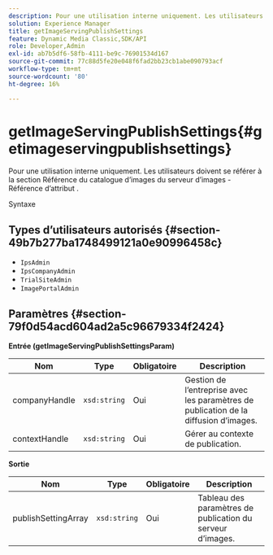 ```yaml
---
description: Pour une utilisation interne uniquement. Les utilisateurs doivent se référer à la section Référence du catalogue d’images du serveur d’images - Référence d’attribut .
solution: Experience Manager
title: getImageServingPublishSettings
feature: Dynamic Media Classic,SDK/API
role: Developer,Admin
exl-id: ab7b5df6-58fb-4111-be9c-76901534d167
source-git-commit: 77c88d5fe20e048f6fad2bb23cb1abe090793acf
workflow-type: tm+mt
source-wordcount: '80'
ht-degree: 16%

---
```


# getImageServingPublishSettings{#getimageservingpublishsettings}

Pour une utilisation interne uniquement. Les utilisateurs doivent se référer à la section Référence du catalogue d’images du serveur d’images - Référence d’attribut .

Syntaxe

## Types d’utilisateurs autorisés {#section-49b7b277ba1748499121a0e90996458c}

* `IpsAdmin`
* `IpsCompanyAdmin`
* `TrialSiteAdmin`
* `ImagePortalAdmin`

## Paramètres {#section-79f0d54acd604ad2a5c96679334f2424}

**Entrée (getImageServingPublishSettingsParam)**

| Nom | Type | Obligatoire | Description |
|---|---|---|---|
| companyHandle | `xsd:string` | Oui | Gestion de l’entreprise avec les paramètres de publication de la diffusion d’images. |
| contextHandle | `xsd:string` | Oui | Gérer au contexte de publication. |

**Sortie**

| Nom | Type | Obligatoire | Description |
|---|---|---|---|
| publishSettingArray | `xsd:string` | Oui | Tableau des paramètres de publication du serveur d’images. |

